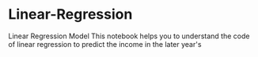# Linear-Regression
Linear Regression Model
This notebook helps you to understand the code of linear regression to predict the income in the later year's
